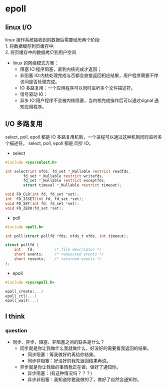 # epoll
## linux I/O
linux 操作系统接收到的数据后需要经历两个阶段:  
    1. 将数据缓存到页缓存中;  
    2. 将页缓存中的数据拷贝到用户空间

* linux 的网络模式方案：
    * 阻塞 IO:程序阻塞，直到内核完成才返回；
    * 非阻塞 IO:内核处理完成与否都会直接返回相应结果，用户程序需要不停访问是否处理完成。
    * IO 多路复用：一个应用程序可以同时监听多个文件描述符。
    * 信号驱动 IO：
    * 异步 IO:用户程序不会被内核阻塞，当内核完成操作后可以通过signal 通知应用程序。

## I/O 多路复用
select, poll, epoll 都是 IO 多路复用机制，一个进程可以通过这种机制同时监听多个描述符。 select, poll, epoll 都是 同步 IO。

* select
```c
#include <sys/select.h>

int select(int nfds, fd_set *_Nullable restrict readfds,
        fd_set *_Nullable restrict writefds,
        fd_set *_Nullable restrict exceptfds,
        struct timeval *_Nullable restrict timeout);

void FD_CLR(int fd, fd_set *set);
int  FD_ISSET(int fd, fd_set *set);
void FD_SET(int fd, fd_set *set);
void FD_ZERO(fd_set *set);
```

* poll
```c
#include <poll.h>

int poll(struct pollfd *fds, nfds_t nfds, int timeout);

struct pollfd {
    int   fd;         /* file descriptor */
    short events;     /* requested events */
    short revents;    /* returned events */
};

```

* epoll
```c
#include <sys/epoll.h>

epoll_create(...)
epoll_ctl(...)
epoll_wait(...)

```

## I think
### question
* 同步、异步、阻塞、非阻塞之间的联系是什么？
    * 同步就是你让我做什么我就做什么，好没好的需要看我返回的结果。
        * 同步阻塞：等我做好的再给你结果。
        * 同步非阻塞：好没好的我先返回结果再说。
    * 异步就是你让我做的事情我正在做，做好了通知你。
        * 异步阻塞：(有这种情况吗？？？)
        * 异步非阻塞：我知道你要我做的了，做好了自然会通知你。
